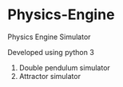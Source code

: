 # Physics-Engine
Physics Engine Simulator

Developed using python 3

1. Double pendulum simulator
2. Attractor simulator
